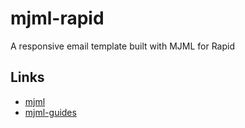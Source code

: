 # mjml-rapid
A responsive email template built with MJML for Rapid

## Links
- [mjml](https://mjml.io/ "The Responsive Email Framework Homepage")
- [mjml-guides](https://mjml.io/ "Documentation for MJML")